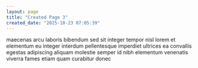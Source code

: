 ```yaml
---
layout: page
title: "Created Page 3"
created_date: "2025-10-23 07:05:39"
---
```


maecenas arcu laboris bibendum sed sit integer tempor nisl lorem et elementum eu integer interdum pellentesque imperdiet ultrices ea convallis egestas adipiscing aliquam molestie semper id nibh elementum venenatis viverra fames etiam quam curabitur donec 
